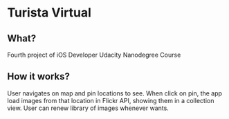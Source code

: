 # Turista Virtual
## What?
Fourth project of iOS Developer Udacity Nanodegree Course
## How it works?
User navigates on map and pin locations to see. When click on pin, the app load images from that location in Flickr API, showing them in a collection view. User can renew library of images whenever wants.
